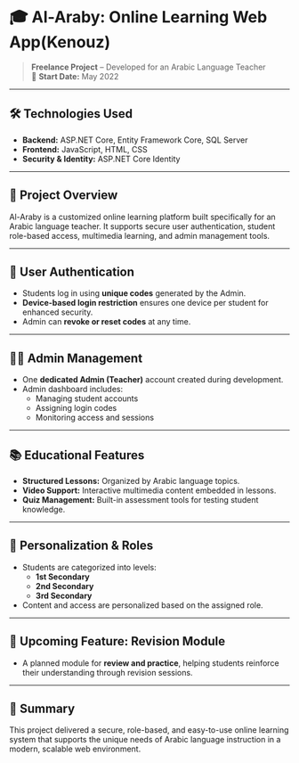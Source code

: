 # 🎓 Al-Araby: Online Learning Web App(Kenouz)

> **Freelance Project** – Developed for an Arabic Language Teacher  
> 📅 **Start Date:** May 2022

---

## 🛠️ Technologies Used

- **Backend:** ASP.NET Core, Entity Framework Core, SQL Server  
- **Frontend:** JavaScript, HTML, CSS  
- **Security & Identity:** ASP.NET Core Identity  

---

## 📌 Project Overview

Al-Araby is a customized online learning platform built specifically for an Arabic language teacher. It supports secure user authentication, student role-based access, multimedia learning, and admin management tools.

---

## 🔐 User Authentication

- Students log in using **unique codes** generated by the Admin.
- **Device-based login restriction** ensures one device per student for enhanced security.
- Admin can **revoke or reset codes** at any time.

---

## 👨‍🏫 Admin Management

- One **dedicated Admin (Teacher)** account created during development.
- Admin dashboard includes:
  - Managing student accounts
  - Assigning login codes
  - Monitoring access and sessions

---

## 📚 Educational Features

- **Structured Lessons:** Organized by Arabic language topics.
- **Video Support:** Interactive multimedia content embedded in lessons.
- **Quiz Management:** Built-in assessment tools for testing student knowledge.

---

## 🧠 Personalization & Roles

- Students are categorized into levels:
  - **1st Secondary**
  - **2nd Secondary**
  - **3rd Secondary**
- Content and access are personalized based on the assigned role.

---

## 🔄 Upcoming Feature: Revision Module

- A planned module for **review and practice**, helping students reinforce their understanding through revision sessions.

---

## 🚀 Summary

This project delivered a secure, role-based, and easy-to-use online learning system that supports the unique needs of Arabic language instruction in a modern, scalable web environment.


